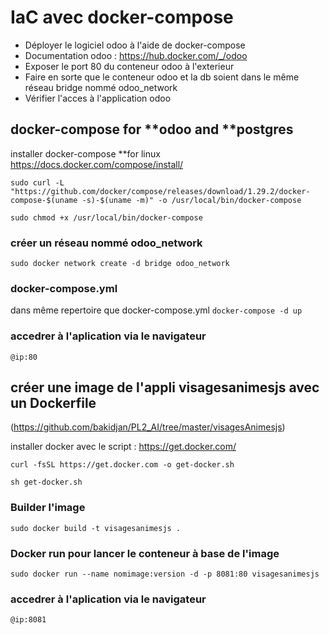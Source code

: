 # IaC avec docker-compose
- Déployer le logiciel odoo à l'aide de docker-compose
- Documentation odoo : https://hub.docker.com/_/odoo
- Exposer le port 80 du conteneur odoo à l'exterieur
- Faire en sorte que le conteneur odoo et la db soient dans le même réseau bridge nommé odoo_network 
- Vérifier l'acces à l'application odoo

## docker-compose for **odoo and **postgres
installer docker-compose **for linux https://docs.docker.com/compose/install/

```sudo curl -L "https://github.com/docker/compose/releases/download/1.29.2/docker-compose-$(uname -s)-$(uname -m)" -o /usr/local/bin/docker-compose```

```sudo chmod +x /usr/local/bin/docker-compose```
### créer un réseau nommé odoo_network
```sudo docker network create -d bridge odoo_network```

### docker-compose.yml
dans même repertoire que docker-compose.yml
```docker-compose -d up```

### accedrer à l'aplication via le navigateur
```@ip:80```


## créer une image de l'appli visagesanimesjs avec un Dockerfile
(https://github.com/bakidjan/PL2_AI/tree/master/visagesAnimesjs) 

installer docker avec le script : https://get.docker.com/

```curl -fsSL https://get.docker.com -o get-docker.sh```

```sh get-docker.sh```

### Builder l'image
```sudo docker build -t visagesanimesjs .```

### Docker run pour lancer le conteneur à base de l'image
```sudo docker run --name nomimage:version -d -p 8081:80 visagesanimesjs```

### accedrer à l'aplication via le navigateur
```@ip:8081``` 


